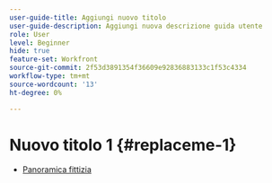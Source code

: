 ```yaml
---
user-guide-title: Aggiungi nuovo titolo
user-guide-description: Aggiungi nuova descrizione guida utente
role: User
level: Beginner
hide: true
feature-set: Workfront
source-git-commit: 2f53d3891354f36609e92836883133c1f53c4334
workflow-type: tm+mt
source-wordcount: '13'
ht-degree: 0%

---
```



# Nuovo titolo 1 {#replaceme-1}

+ [Panoramica fittizia](home.md)
